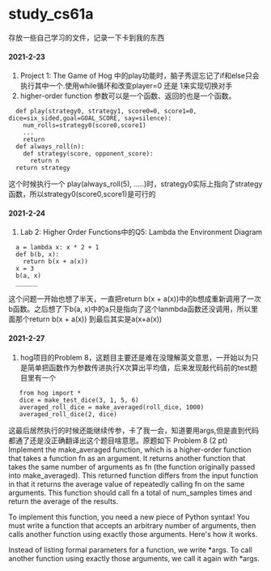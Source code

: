 # study_cs61a
存放一些自己学习的文件，记录一下卡到我的东西  
#### 2021-2-23  
  1. Project 1: The Game of Hog 中的play功能时，脑子秀逗忘记了if和else只会执行其中一个.使用while循环和改变player=0 还是 1来实现切换对手  
  2. higher-order function 参数可以是一个函数、返回的也是一个函数。  
  ```
    def play(strategy0, strategy1, score0=0, score1=0, dice=six_sided,goal=GOAL_SCORE, say=silence):
      num_rolls=strategy0(score0,score1)
      ...
      return 
    def always_roll(n):
      def strategy(score, opponent_score):
        return n
    return strategy
  ```
   这个时候执行一个 play(always_roll(5), .....)时，strategy0实际上指向了strategy函数，所以strategy0(score0,score1)是可行的  
#### 2021-2-24  
  1. Lab 2: Higher Order Functions中的Q5: Lambda the Environment Diagram    
  ```
    a = lambda x: x * 2 + 1
    def b(b, x):
      return b(x + a(x))
    x = 3
    b(a, x)
    ______
  ```  
  这个问题一开始也想了半天，一直把return b(x + a(x))中的b想成重新调用了一次b函数。之后想了下b(a, x)中的a只是指向了这个lanmbda函数还没调用，所以里面那个return b(x + a(x))
  到最后其实是a(x+a(x))  
#### 2021-2-27  
  1. hog项目的Problem 8，这题目主要还是难在没理解英文意思，一开始以为只是简单把函数作为参数传进执行X次算出平均值，后来发现敲代码前的test题目里有一个  
 ```
    from hog import *
    dice = make_test_dice(3, 1, 5, 6)
    averaged_roll_dice = make_averaged(roll_dice, 1000)
    averaged_roll_dice(2, dice)
  ```
  这最后居然执行的时候还能继续传参，卡了我一会，知道要用args,但是直到代码都通了还是没正确翻译出这个题目啥意思。原题如下
  Problem 8 (2 pt)
Implement the make_averaged function, which is a higher-order function that takes a function fn as an argument. It returns another function that takes the same number of arguments as fn (the function originally passed into make_averaged). This returned function differs from the input function in that it returns the average value of repeatedly calling fn on the same arguments. This function should call fn a total of num_samples times and return the average of the results.

To implement this function, you need a new piece of Python syntax! You must write a function that accepts an arbitrary number of arguments, then calls another function using exactly those arguments. Here's how it works.

Instead of listing formal parameters for a function, we write *args. To call another function using exactly those arguments, we call it again with *args. 

